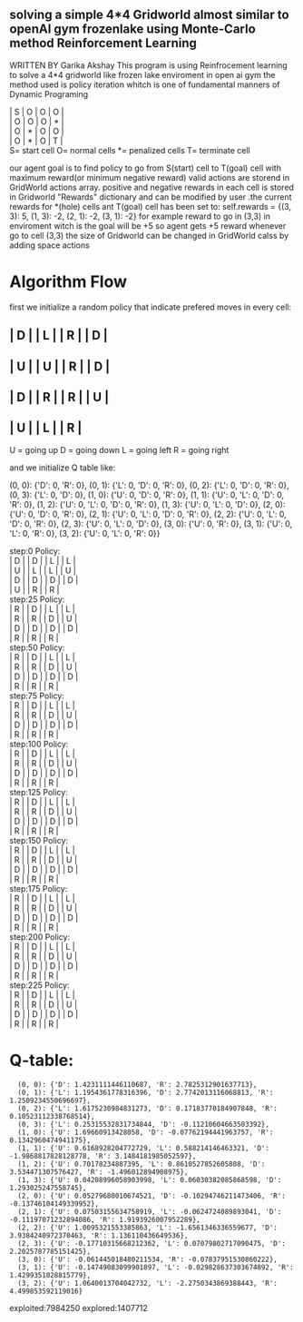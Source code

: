 ## solving a simple 4*4 Gridworld almost similar to openAI gym frozenlake using Monte-Carlo method Reinforcement Learning

WRITTEN BY Garika Akshay
This program is using Reinfrocement learning to solve a 4*4 gridworld like frozen lake enviroment in open ai gym
the method used is policy iteration whitch is one of fundamental manners of Dynamic Programing

 | S | O | O | O |  
 | O | O | O | * |  
 | O | * | O | O |  
 | O | * | O | T |  
S= start cell
O= normal cells
*= penalized cells
T= terminate cell

our agent goal is to find policy to go from S(start) cell to T(goal) cell with maximum reward(or minimum negative reward)
valid actions are storend in GridWorld actions array.
positive and negative rewards in each cell is stored in Gridworld "Rewards" dictionary and can be modified by user .the current rewards for *(hole) cells ant T(goal) cell has been set to:
self.rewards = {(3, 3): 5, (1, 3): -2, (2, 1): -2, (3, 1): -2}
for example reward to go in (3,3) in enviroment witch is the goal will be +5 so agent gets +5 reward whenever go to cell (3,3)
the size of Gridworld can be changed in GridWorld calss by adding space actions

# Algorithm Flow

first we initialize a random policy that indicate prefered moves in every cell:

| D |  | L |  | R |  | D | 
----------------------------
| U |  | U |  | R |  | D | 
----------------------------
| D |  | R |  | R |  | U | 
----------------------------
| U |  | L |  | R | 
----------------------------
U = going up
D = going down
L = going left
R = going right

and we initialize Q table like:

(0, 0): {'D': 0, 'R': 0},
(0, 1): {'L': 0, 'D': 0, 'R': 0},
(0, 2): {'L': 0, 'D': 0, 'R': 0},
(0, 3): {'L': 0, 'D': 0},
(1, 0): {'U': 0, 'D': 0, 'R': 0},
(1, 1): {'U': 0, 'L': 0, 'D': 0, 'R': 0},
(1, 2): {'U': 0, 'L': 0, 'D': 0, 'R': 0},
(1, 3): {'U': 0, 'L': 0, 'D': 0},
(2, 0): {'U': 0, 'D': 0, 'R': 0},
(2, 1): {'U': 0, 'L': 0, 'D': 0, 'R': 0},
(2, 2): {'U': 0, 'L': 0, 'D': 0, 'R': 0},
(2, 3): {'U': 0, 'L': 0, 'D': 0},
(3, 0): {'U': 0, 'R': 0},
(3, 1): {'U': 0, 'L': 0, 'R': 0},
(3, 2): {'U': 0, 'L': 0, 'R': 0}}

step:0
   Policy:  
      | D |  | D |  | L |  | L |   
      | U |  | L |  | L |  | U |   
      | D |  | D |  | D |  | D |   
      | U |  | R |  | R |   
step:25
   Policy:  
      | R |  | D |  | L |  | L |   
      | R |  | R |  | D |  | U |   
      | D |  | D |  | D |  | D |   
      | R |  | R |  | R |   
step:50
    Policy:  
      | R |  | D |  | L |  | L |   
      | R |  | R |  | D |  | U |   
      | D |  | D |  | D |  | D |   
      | R |  | R |  | R |   
step:75
      Policy:  
      | R |  | D |  | L |  | L |   
      | R |  | R |  | D |  | U |   
      | D |  | D |  | D |  | D |   
      | R |  | R |  | R |   
step:100
    Policy:  
      | R |  | D |  | L |  | L |   
      | R |  | R |  | D |  | U |   
      | D |  | D |  | D |  | D |   
      | R |  | R |  | R |   
step:125
      Policy:  
      | R |  | D |  | L |  | L |   
      | R |  | R |  | D |  | U |   
      | D |  | D |  | D |  | D |   
      | R |  | R |  | R |   
step:150
    Policy:  
      | R |  | D |  | L |  | L |   
      | R |  | R |  | D |  | U |   
      | D |  | D |  | D |  | D |   
      | R |  | R |  | R |   
step:175
      Policy:  
      | R |  | D |  | L |  | L |   
      | R |  | R |  | D |  | U |    
      | D |  | D |  | D |  | D |   
      | R |  | R |  | R |   
step:200
         Policy:  
      | R |  | D |  | L |  | L |   
      | R |  | R |  | D |  | U |    
      | D |  | D |  | D |  | D |   
      | R |  | R |  | R |   
step:225
         Policy:  
      | R |  | D |  | L |  | L |   
      | R |  | R |  | D |  | U |   
      | D |  | D |  | D |  | D |   
      | R |  | R |  | R |   
# Q-table:
      (0, 0): {'D': 1.4231111446110687, 'R': 2.7825312901637713},
      (0, 1): {'L': 1.1954361778316396, 'D': 2.7742013116068813, 'R': 1.2509234550696697},
      (0, 2): {'L': 1.6175230984831273, 'D': 0.17183770184907848, 'R': 0.10523112338768514}, 
      (0, 3): {'L': 0.25315532831734844, 'D': -0.11210604663503392},
      (1, 0): {'U': 1.69660913428058, 'D': -0.07762194441963757, 'R': 0.1342960474941175}, 
      (1, 1): {'U': 0.6168928204772729, 'L': 0.588214146463321, 'D': -1.9868817828128778, 'R': 3.1484181985052597},
      (1, 2): {'U': 0.70178234887395, 'L': 0.8610527852605808, 'D': 3.534471307576427, 'R': -1.496012894908975}, 
      (1, 3): {'U': 0.04208996058903998, 'L': 0.06030382085868598, 'D': 1.293025247558745}, 
      (2, 0): {'U': 0.05279680010674521, 'D': -0.10294746211473406, 'R': -0.13746104149339952}, 
      (2, 1): {'U': 0.07503155634758919, 'L': -0.0624724089893041, 'D': -0.11197071232894086, 'R': 1.9193926007952289},
      (2, 2): {'U': 1.0095321553385863, 'L': -1.6561346336559677, 'D': 3.9384240972370463, 'R': 1.136110436649536},
      (2, 3): {'U': -0.17710315668212362, 'L': 0.07079802717090475, 'D': 2.2025787785151425},
      (3, 0): {'U': -0.061445018480211534, 'R': -0.07837951530860222}, 
      (3, 1): {'U': -0.14749083099901897, 'L': -0.029828637303674892, 'R': 1.4299351028815779}, 
      (3, 2): {'U': 1.0640013704042732, 'L': -2.2750343869388443, 'R': 4.499853592119016}      
        
exploited:7984250  explored:1407712
